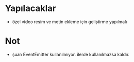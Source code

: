 # Yapılacaklar

- özel video resim ve metin ekleme için geliştirme yapılmalı

# Not

- şuan EventEmitter kullanılmıyor. ilerde kullanılmazsa kaldır.
